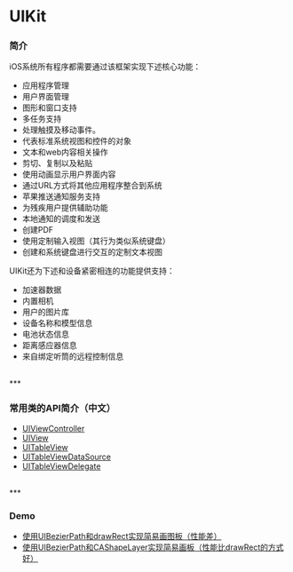 # UIKit

### 简介

iOS系统所有程序都需要通过该框架实现下述核心功能：

* 应用程序管理
* 用户界面管理
* 图形和窗口支持
* 多任务支持
* 处理触摸及移动事件。
* 代表标准系统视图和控件的对象
* 文本和web内容相关操作
* 剪切、复制以及粘贴
* 使用动画显示用户界面内容
* 通过URL方式将其他应用程序整合到系统
* 苹果推送通知服务支持
* 为残疾用户提供辅助功能
* 本地通知的调度和发送
* 创建PDF
* 使用定制输入视图（其行为类似系统键盘）
* 创建和系统键盘进行交互的定制文本视图

UIKit还为下述和设备紧密相连的功能提供支持：

* 加速器数据
* 内置相机
* 用户的图片库
* 设备名称和模型信息
* 电池状态信息
* 距离感应器信息
* 来自绑定听筒的远程控制信息


<br>
***
<br>


### 常用类的API简介（中文）

* [UIViewController](./UIViewController/readme.md)
* [UIView](./UIView/readme.md)
* [UITableView](./UITableView/readme.md)
* [UITableViewDataSource](./UITableViewDataSource/readme.md)
* [UITableViewDelegate](./UITableViewDelegate/readme.md)


<br>
***
<br>


### Demo

* [使用UIBezierPath和drawRect实现简易画图板（性能差）](./UIBezierPath/GestureDrawingDemo)
* [使用UIBezierPath和CAShapeLayer实现简易画板（性能比drawRect的方式好）](./UIBezierPath/GestureDrawingShapeLayerDemo)
